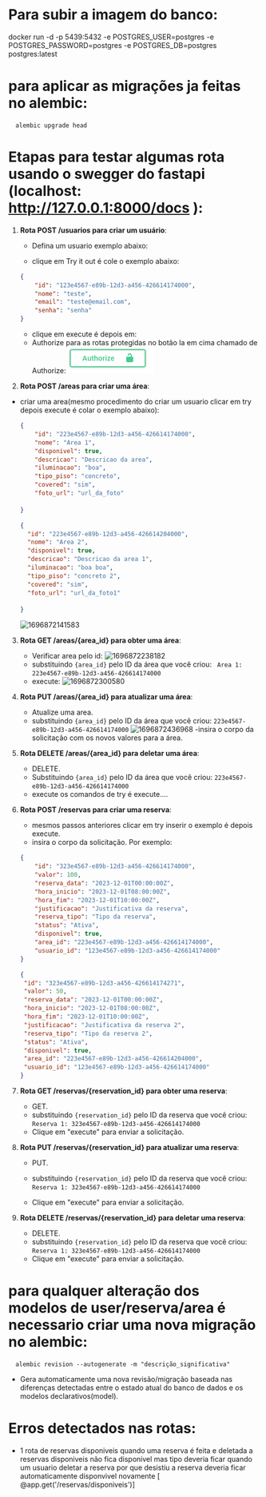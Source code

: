 # Para subir a imagem do banco:

docker run -d -p 5439:5432 -e POSTGRES_USER=postgres -e POSTGRES_PASSWORD=postgres -e POSTGRES_DB=postgres postgres:latest

# para aplicar as migrações ja feitas no alembic:

```
  alembic upgrade head
```

# Etapas para testar algumas rota usando o swegger do fastapi (localhost: http://127.0.0.1:8000/docs ):

1. **Rota POST /usuarios para criar um usuário**:

   - Defina um usuario exemplo abaixo:
   
   - clique em Try it out é cole o exemplo abaixo: 
   ```json
   {
       "id": "123e4567-e89b-12d3-a456-426614174000",
       "nome": "teste",
       "email": "teste@email.com",
       "senha": "senha"
   }
   ```
   - clique em execute é depois em:
   - Authorize para as rotas protegidas no botão la em cima chamado de Authorize:
   ![1696878520587](image/README/1696878520587.png)



2. **Rota POST /areas para criar uma área**:

- criar uma area(mesmo procedimento do criar um usuario clicar em try depois execute é colar o exemplo abaixo):

  ```json
  {
      "id": "223e4567-e89b-12d3-a456-426614174000",
      "nome": "Area 1",
      "disponivel": true,
      "descricao": "Descricao da area",
      "iluminacao": "boa",
      "tipo_piso": "concreto",
      "covered": "sim",
      "foto_url": "url_da_foto"
      
  }
  ```
    ```json
  {
      "id": "223e4567-e89b-12d3-a456-426614204000",
      "nome": "Area 2",
      "disponivel": true,
      "descricao": "Descricao da area 1",
      "iluminacao": "boa boa",
      "tipo_piso": "concreto 2",
      "covered": "sim",
      "foto_url": "url_da_foto1"
     
  }
  ```
  ![1696872141583](image/README/1696872141583.png)

3. **Rota GET /areas/{area_id} para obter uma área**:

   - Verificar area pelo id: ![1696872238182](image/README/1696872238182.png)
   - substituindo `{area_id}` pelo ID da área que você criou: ` Area 1: 223e4567-e89b-12d3-a456-426614174000`
   - execute: ![1696872300580](image/README/1696872300580.png)



   
4. **Rota PUT /areas/{area_id} para atualizar uma área**:

   - Atualize uma area.
   - substituindo `{area_id}` pelo ID da área que você criou: `223e4567-e89b-12d3-a456-426614174000` ![1696872436968](image/README/1696872436968.png)
     -insira o corpo da solicitação com os novos valores para a área.


5. **Rota DELETE /areas/{area_id} para deletar uma área**:

   - DELETE.
   - Substituindo `{area_id}` pelo ID da área que você criou: `223e4567-e89b-12d3-a456-426614174000`
   - execute os comandos de try é execute....


6. **Rota POST /reservas para criar uma reserva**:

   - mesmos passos anteriores clicar em try inserir o exemplo é depois execute.
   - insira o corpo da solicitação. Por exemplo:

   ```json
   {
       "id": "323e4567-e89b-12d3-a456-426614174000",
       "valor": 100,
       "reserva_data": "2023-12-01T00:00:00Z",
       "hora_inicio": "2023-12-01T08:00:00Z",
       "hora_fim": "2023-12-01T10:00:00Z",
       "justificacao": "Justificativa da reserva",
       "reserva_tipo": "Tipo da reserva",
       "status": "Ativa",
       "disponivel": true,
       "area_id": "223e4567-e89b-12d3-a456-426614174000",
       "usuario_id": "123e4567-e89b-12d3-a456-426614174000"
   }
   ```

      ```json
   {
       "id": "323e4567-e89b-12d3-a456-426614174271",
       "valor": 50,
       "reserva_data": "2023-12-01T00:00:00Z",
       "hora_inicio": "2023-12-01T08:00:00Z",
       "hora_fim": "2023-12-01T10:00:00Z",
       "justificacao": "Justificativa da reserva 2",
       "reserva_tipo": "Tipo da reserva 2",
       "status": "Ativa",
       "disponivel": true,
       "area_id": "223e4567-e89b-12d3-a456-426614204000",
       "usuario_id": "123e4567-e89b-12d3-a456-426614174000"
   }
   ```
7. **Rota GET /reservas/{reservation_id} para obter uma reserva**:

   - GET.
   - substituindo `{reservation_id}` pelo ID da reserva que você criou: ` Reserva 1: 323e4567-e89b-12d3-a456-426614174000`
   - Clique em "execute" para enviar a solicitação.

8. **Rota PUT /reservas/{reservation_id} para atualizar uma reserva**:

   - PUT.
   - substituindo `{reservation_id}` pelo ID da reserva que você criou: ` Reserva 1: 323e4567-e89b-12d3-a456-426614174000`
   
   - Clique em "execute" para enviar a solicitação.

9. **Rota DELETE /reservas/{reservation_id} para deletar uma reserva**:

    - DELETE.
    - substituindo `{reservation_id}` pelo ID da reserva que você criou: `Reserva 1: 323e4567-e89b-12d3-a456-426614174000`
    - Clique em "execute" para enviar a solicitação.


# para qualquer alteração dos modelos de user/reserva/area é necessario criar uma nova migração no alembic:

```
  alembic revision --autogenerate -m "descrição_significativa"
```

 - Gera automaticamente uma nova revisão/migração baseada nas diferenças detectadas entre o estado atual do banco de dados e os modelos declarativos(model).



 # Erros detectados nas rotas:
  - 1 rota de reservas disponiveis quando uma reserva é feita e deletada a reservas disponiveis não fica disponivel mas tipo deveria ficar quando um usuario deletar a reserva por que desistiu a reserva deveria ficar automaticamente disponvivel novamente [ @app.get('/reservas/disponiveis')]

